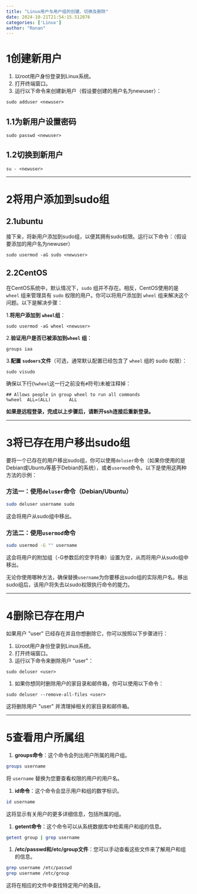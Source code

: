 ```yaml
---
title: "Linux用户与用户组的创建、切换及删除"
date: 2024-10-21T21:54:15.512076
categories: ['Linux']
author: "Ronan"
---
```

# 1创建新用户

1. 以root用户身份登录到Linux系统。
2. 打开终端窗口。
3. 运行以下命令来创建新用户（假设要创建的用户名为newuser）：

```plain
sudo adduser <newuser>
```

## 1.1为新用户设置密码

```shell
sudo passwd <newuser>
```

## 1.2切换到新用户

```shell
su - <newuser>
```

---

# 2将用户添加到sudo组

## 2.1ubuntu

接下来，将新用户添加到sudo组，以便其拥有sudo权限。运行以下命令：（假设要添加的用户名为newuser）

```shell
sudo usermod -aG sudo <newuser>
```

## 2.2CentOS

在CentOS系统中，默认情况下，`sudo` 组并不存在。相反，CentOS使用的是 `wheel` 组来管理具有 `sudo` 权限的用户。你可以将用户添加到 `wheel` 组来解决这个问题。以下是解决步骤：

1.**将用户添加到** **​`wheel`​** **组**：

```shell
sudo usermod -aG wheel <newuser>
```

2.**验证用户是否已被添加到** **​`wheel`​** **组**：

```shell
groups iaa
```

3.**配置** **​`sudoers`​** **文件**（可选，通常默认配置已经包含了 `wheel` 组的 sudo 权限）：

```shell
sudo visudo
```

确保以下行(`%wheel`这一行之前没有`#`符号)未被注释掉：

```shell
## Allows people in group wheel to run all commands
%wheel  ALL=(ALL)       ALL
```

**如果是远程登录，完成以上步骤后，请断开ssh连接后重新登录。**

---

# 3将已存在用户移出sudo组

要将一个已存在的用户移出sudo组，你可以使用`deluser`命令（如果你使用的是Debian或Ubuntu等基于Debian的系统），或者`usermod`命令。以下是使用这两种方法的示例：

### 方法一：使用`deluser`命令（Debian/Ubuntu）

```bash
sudo deluser username sudo
```

这会将用户从sudo组中移出。

### 方法二：使用`usermod`命令

```bash
sudo usermod -G "" username
```

这会将用户的附加组（-G参数后的空字符串）设置为空，从而将用户从sudo组中移出。

无论你使用哪种方法，确保替换`username`为你要移出sudo组的实际用户名。移出sudo组后，该用户将失去以sudo权限执行命令的能力。

---

# 4删除已存在用户

如果用户 "user" 已经存在并且你想删除它，你可以按照以下步骤进行：

1. 以root用户身份登录到Linux系统。
2. 打开终端窗口。
3. 运行以下命令来删除用户 "user"：

```plain
sudo deluser <user>
```

1. 如果你想同时删除用户的家目录和邮件箱，你可以使用以下命令：

```plain
sudo deluser --remove-all-files <user>
```

这将删除用户 "user" 并清理掉相关的家目录和邮件箱。

---

# 5查看用户所属组

1. **groups命令**：这个命令会列出用户所属的用户组。

```bash
groups username
```

将 `username` 替换为您要查看权限的用户的用户名。

1. **id命令**：这个命令会显示用户和组的数字标识。

```bash
id username
```

这将显示有关用户的更多详细信息，包括所属的组。

1. **getent命令**：这个命令可以从系统数据库中检索用户和组的信息。

```bash
getent group | grep username 
```

1.  **/etc/passwd和/etc/group文件**：您可以手动查看这些文件来了解用户和组的信息。

```bash
grep username /etc/passwd
grep username /etc/group
```

这将在相应的文件中查找特定用户的条目。